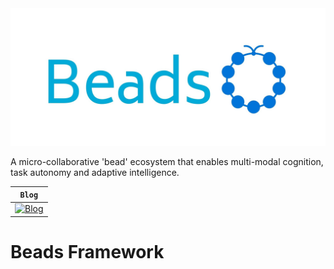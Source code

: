 <div align="center">
  <img src="images/beads-logo.jpeg">
</div>


A micro-collaborative 'bead' ecosystem that enables multi-modal cognition, task autonomy and adaptive intelligence.

| **`Blog`**                                                                          |
|-------------------------------------------------------------------------------------|
| [![Blog](https://img.shields.io/badge/Quick-Read-blue)](https://xipher19.github.io) |

# Beads Framework
